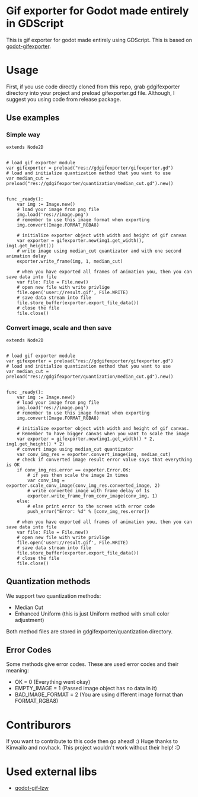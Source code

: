 # Gif exporter for Godot made entirely in GDScript
This is gif exporter for godot made entirely using GDScript. This is based on [godot-gifexporter](https://github.com/novhack/godot-gifexporter).

# Usage
First, if you use code directly cloned from this repo, grab gdgifexporter directory into your project and preload gifexporter.gd file. Although, I suggest you using code from release package.

## Use examples
### Simple way
```gdscript
extends Node2D


# load gif exporter module
var gifexporter = preload("res://gdgifexporter/gifexporter.gd")
# load and initialize quantization method that you want to use
var median_cut = preload("res://gdgifexporter/quantization/median_cut.gd").new()


func _ready():
	var img := Image.new()
	# load your image from png file
	img.load('res://image.png')
	# remember to use this image format when exporting
	img.convert(Image.FORMAT_RGBA8)

	# initialize exporter object with width and height of gif canvas
	var exporter = gifexporter.new(img1.get_width(), img1.get_height())
	# write image using median_cut quantizator and with one second animation delay
	exporter.write_frame(img, 1, median_cut)

	# when you have exported all frames of animation you, then you can save data into file
	var file: File = File.new()
	# open new file with write privlige
	file.open('user://result.gif', File.WRITE)
	# save data stream into file
	file.store_buffer(exporter.export_file_data())
	# close the file
	file.close()
```

### Convert image, scale and then save
```gdscript
extends Node2D


# load gif exporter module
var gifexporter = preload("res://gdgifexporter/gifexporter.gd")
# load and initialize quantization method that you want to use
var median_cut = preload("res://gdgifexporter/quantization/median_cut.gd").new()


func _ready():
	var img := Image.new()
	# load your image from png file
	img.load('res://image.png')
	# remember to use this image format when exporting
	img.convert(Image.FORMAT_RGBA8)

	# initialize exporter object with width and height of gif canvas.
	# Remember to have bigger canvas when you want to scale the image
	var exporter = gifexporter.new(img1.get_width() * 2, img1.get_height() * 2)
	# convert image using median_cut quantizator
	var conv_img_res = exporter.convert_image(img, median_cut)
	# check if converted image result error value says that everything is OK
	if conv_img_res.error == exporter.Error.OK:
		# if yes then scale the image 2x times
		var conv_img = exporter.scale_conv_image(conv_img_res.converted_image, 2)
		# write converted image with frame delay of 1s
		exporter.write_frame_from_conv_image(conv_img, 1)
	else:
		# else print error to the screen with error code
		push_error("Error: %d" % [conv_img_res.error])

	# when you have exported all frames of animation you, then you can save data into file
	var file: File = File.new()
	# open new file with write privlige
	file.open('user://result.gif', File.WRITE)
	# save data stream into file
	file.store_buffer(exporter.export_file_data())
	# close the file
	file.close()
```

## Quantization methods
We support two quantization methods:
- Median Cut
- Enhanced Uniform (this is just Uniform method with small color adjustment)

Both method files are stored in gdgifexporter/quantization directory.

## Error Codes
Some methods give error codes. These are used error codes and their meaning:
- OK = 0 (Everything went okay)
- EMPTY_IMAGE = 1 (Passed image object has no data in it)
- BAD_IMAGE_FORMAT = 2 (You are using different image format than FORMAT_RGBA8)

# Contriburors
If you want to contribute to this code then go ahead! :) Huge thanks to Kinwailo and novhack. This project wouldn't work without their help! :D

# Used external libs
- [godot-gif-lzw](https://github.com/jegor377/godot-gif-lzw)

